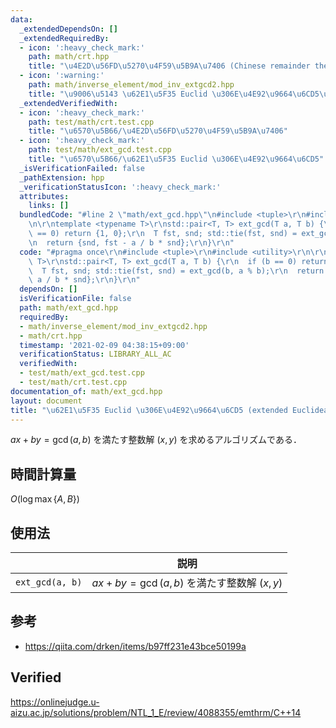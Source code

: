 ```yaml
---
data:
  _extendedDependsOn: []
  _extendedRequiredBy:
  - icon: ':heavy_check_mark:'
    path: math/crt.hpp
    title: "\u4E2D\u56FD\u5270\u4F59\u5B9A\u7406 (Chinese remainder theorem)"
  - icon: ':warning:'
    path: math/inverse_element/mod_inv_extgcd2.hpp
    title: "\u9006\u5143 \u62E1\u5F35 Euclid \u306E\u4E92\u9664\u6CD5\u72482"
  _extendedVerifiedWith:
  - icon: ':heavy_check_mark:'
    path: test/math/crt.test.cpp
    title: "\u6570\u5B66/\u4E2D\u56FD\u5270\u4F59\u5B9A\u7406"
  - icon: ':heavy_check_mark:'
    path: test/math/ext_gcd.test.cpp
    title: "\u6570\u5B66/\u62E1\u5F35 Euclid \u306E\u4E92\u9664\u6CD5"
  _isVerificationFailed: false
  _pathExtension: hpp
  _verificationStatusIcon: ':heavy_check_mark:'
  attributes:
    links: []
  bundledCode: "#line 2 \"math/ext_gcd.hpp\"\n#include <tuple>\r\n#include <utility>\r\
    \n\r\ntemplate <typename T>\r\nstd::pair<T, T> ext_gcd(T a, T b) {\r\n  if (b\
    \ == 0) return {1, 0};\r\n  T fst, snd; std::tie(fst, snd) = ext_gcd(b, a % b);\r\
    \n  return {snd, fst - a / b * snd};\r\n}\r\n"
  code: "#pragma once\r\n#include <tuple>\r\n#include <utility>\r\n\r\ntemplate <typename\
    \ T>\r\nstd::pair<T, T> ext_gcd(T a, T b) {\r\n  if (b == 0) return {1, 0};\r\n\
    \  T fst, snd; std::tie(fst, snd) = ext_gcd(b, a % b);\r\n  return {snd, fst -\
    \ a / b * snd};\r\n}\r\n"
  dependsOn: []
  isVerificationFile: false
  path: math/ext_gcd.hpp
  requiredBy:
  - math/inverse_element/mod_inv_extgcd2.hpp
  - math/crt.hpp
  timestamp: '2021-02-09 04:38:15+09:00'
  verificationStatus: LIBRARY_ALL_AC
  verifiedWith:
  - test/math/ext_gcd.test.cpp
  - test/math/crt.test.cpp
documentation_of: math/ext_gcd.hpp
layout: document
title: "\u62E1\u5F35 Euclid \u306E\u4E92\u9664\u6CD5 (extended Euclidean algorithm)"
---
```


$ax + by = \gcd(a, b)$ を満たす整数解 $(x, y)$ を求めるアルゴリズムである．


## 時間計算量

$O(\log{\max \lbrace A, B \rbrace})$


## 使用法

||説明|
|:--:|:--:|
|`ext_gcd(a, b)`|$ax + by = \gcd(a, b)$ を満たす整数解 $(x, y)$|


## 参考

- https://qiita.com/drken/items/b97ff231e43bce50199a


## Verified

https://onlinejudge.u-aizu.ac.jp/solutions/problem/NTL_1_E/review/4088355/emthrm/C++14
